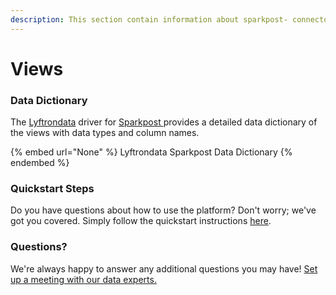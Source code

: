 ```yaml
---
description: This section contain information about sparkpost- connector views information
---
```


# Views

### Data Dictionary

The [Lyftrondata](https://www.lyftrondata.com/) driver for [Sparkpost ](None/)[ ](https://www.lyftrondata.com/integration/sparkpost-/)provides a detailed data dictionary of the views with data types and column names.

{% embed url="None" %}
Lyftrondata Sparkpost  Data Dictionary
{% endembed %}

### Quickstart Steps

Do you have questions about how to use the platform? Don't worry; we've got you covered. Simply follow the quickstart instructions [here](../README.md).

### Questions? <a href="#questions" id="questions"></a>

We're always happy to answer any additional questions you may have! [Set up a meeting with our data experts.](https://www.lyftrondata.com/book-a-meeting/)


